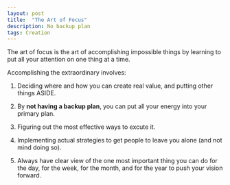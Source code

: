 ```yaml
---
layout: post
title:  "The Art of Focus"
description: No backup plan 
tags: Creation
---
```



The art of focus is the art of accomplishing impossible things by learning to put all your attention on one thing at a time. 

Accomplishing the extraordinary involves:

1. Deciding where and how you can create real value, and putting other things ASIDE.

2. By **not having a backup plan**, you can put all your energy into your primary plan.

3. Figuring out the most effective ways to excute it.

4. Implementing actual strategies to get people to leave you alone (and not mind doing so).

5. Always have clear view of the one most important thing you can do for the day, for the week, for the month, and for the year to push your vision forward.

